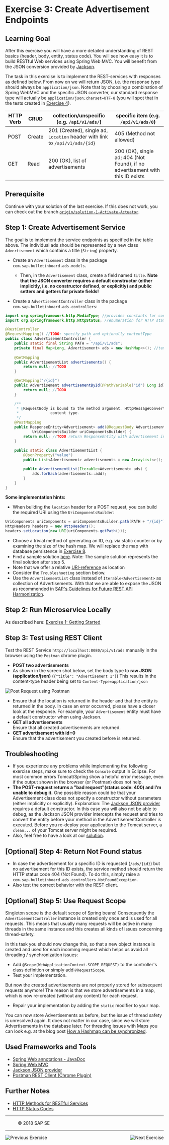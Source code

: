 Exercise 3: Create Advertisement Endpoints
==========================================

## Learning Goal
After this exercise you will have a more detailed understanding of REST basics (header, body, entity, status code). You will see how easy it is to build RESTful Web services using Spring Web MVC. You will benefit from the JSON conversion provided by [Jackson](../Knowledge/JSONConversion.md).

The task in this exercise is to implement the REST-services with responses as defined below. From now on we will return JSON, i.e. the response type should always be `application/json`. Note that by choosing a combination of Spring WebMVC and the specific JSON converter, our standard response type will actually be `application/json;charset=UTF-8`  (you will spot that in the tests created in [Exercise 4](https://github.wdf.sap.corp/cc-java-dev/cc-coursematerial/blob/master/CreateMicroservice/Exercise_4_CreateServiceTests.md)).

| HTTP Verb |  CRUD      | collection/unspecific (e.g. `/api/v1/ads/`)   | specific item (e.g. `/api/v1/ads/0`)|   
| ----------- | ---------- | ------------------------------------ | ------------------------------------- |
| POST        | Create     | 201 (Created), single ad, `Location` header with link to `/api/v1/ads/{id}` | 405 (Method not allowed) |
| GET         | Read       | 200 (OK), list of advertisements | 200 (OK), single ad; 404 (Not Found), if no advertisement with this ID exists |

## Prerequisite
Continue with your solution of the last exercise. If this does not work, you can check out the branch [`origin/solution-1-Activate-Actuator`](https://github.com/ccjavadev/cc-bulletinboard-ads-spring-webmvc/tree/solution-1-Activate-Actuator).

## Step 1: Create Advertisement Service
The goal is to implement the service endpoints as specified in the table above.
The individual ads should be represented by a new class `Advertisement` which contains a title (`String`) property.

- Create an `Advertisement` class in the package `com.sap.bulletinboard.ads.models`.
  - Then, in the `Advertisement` class, create a field named `title`. **Note that the JSON converter requires a default constructor (either implicitly, i.e. no constructor defined, or explicitly) and public setters and getters for private fields!**

- Create a `AdvertisementController` class in the package `com.sap.bulletinboard.ads.controllers`:
```java
import org.springframework.http.MediaType; //provides constants for content types
import org.springframework.http.HttpStatus; //enumeration for HTTP status codes

@RestController
@RequestMapping() //TODO: specify path and optionally contentType 
public class AdvertisementController {
    public static final String PATH = "/api/v1/ads";
    private final Map<Long, Advertisement> ads = new HashMap<>(); //temporary data storage, key represents the ID
    
    @GetMapping
    public AdvertisementList advertisements() {
        return null; //TODO
    }

    @GetMapping("/{id}")
    public Advertisement advertisementById(@PathVariable("id") Long id) {
        return null; //TODO
    }

    /**
     * @RequestBody is bound to the method argument. HttpMessageConverter resolves method argument depending on the
     *              content type.
     */
    @PostMapping
    public ResponseEntity<Advertisement> add(@RequestBody Advertisement advertisement,
            UriComponentsBuilder uriComponentsBuilder) {
        return null; //TODO return ResponseEntity with advertisement in the body, location header and HttpStatus.CREATED status code
    }
    
    public static class AdvertisementList {
        @JsonProperty("value")
        public List<Advertisement> advertisements = new ArrayList<>();

        public AdvertisementList(Iterable<Advertisement> ads) {
            ads.forEach(advertisements::add);
        }
    }    
}
```

**Some implementation hints:**
- When building the `location` header for a POST request, you can build the required URI using the `UriComponentsBuilder`:
```java
UriComponents uriComponents = uriComponentsBuilder.path(PATH + "/{id}").buildAndExpand(id);
HttpHeaders headers = new HttpHeaders();
headers.setLocation(new URI(uriComponents.getPath()));
```
- Choose a trivial method of generating an ID, e.g. via static counter or by examining the size of the hash map. We will replace the map with database persistence in [Exercise 8](https://github.wdf.sap.corp/cc-java-dev/cc-coursematerial/blob/master/ConnectDatabase/Exercise_8_Part1_ConfigurePersistence.md).
- Find a sample solution [here](https://github.com/ccjavadev/cc-bulletinboard-ads-spring-webmvc/blob/solution-3-Create-Ads-Endpoints/src/main/java/com/sap/bulletinboard/ads/controllers/AdvertisementController.java). Note: The sample solution represents the final solution after step 5.
- Note that we offer a relative [URI-reference](https://tools.ietf.org/html/rfc3986#section-4.2) as location
- Consider the `Troubleshooting` section below.
- Use the `AdvertisementList` class instead of `Iterable<Advertisement>` as collection of Advertisements. With that we are able to expose the JSON as recommended in [SAP's Guidelines for Future REST API Harmonization](https://www.sap.com/documents/2017/12/ba1141bf-e37c-0010-82c7-eda71af511fa.html).

## Step 2: Run Microservice Locally
As described here: [Exercise 1: Getting Started](https://github.wdf.sap.corp/cc-java-dev/cc-coursematerial/blob/master/CreateMicroservice/Exercise_1_GettingStarted.md)

## Step 3: Test using REST Client
Test the REST Service `http://localhost:8080/api/v1/ads` manually in the browser using the `Postman` chrome plugin. 
- **POST two advertisements**
- As shown in the screen shot below, set the body type to **raw JSON (application/json)**
(`{"title": "Advertisement 1"}`)
This results in the content-type header being set to `Content-Type=application/json` 

![Post Request using Postman](images/RestClient_PostRequest.png)

- Ensure that the location is returned in the header and that the entity is returned in the body. In case an error occurred, please have a closer look at the response. For example, your `Advertisement` entity must have a default constructor when using Jackson.
- **GET all advertisements**  
Ensure that all created advertisements are returned.
- **GET advertisement with id=0**    
Ensure that the advertisement you created before is returned.

## Troubleshooting
- If you experience any problems while implementing the following exercise steps, make sure to check the `Console` output in Eclipse. For most common errors Tomcat/Spring show a helpful error message, even if the output shown in the browser (or Postman) does not help.
- **The POST-request returns a "bad request"(status code: 400) and I'm unable to debug it.** One possible reason could be that your Advertisement class does not specify a constructor without parameters (either implicitly or explicitly). Explanation: The [Jackson JSON provider](../Knowledge/JSONConversion.md) requires a default constructor. In this case you will also not be able to debug, as the Jackson JSON provider intercepts the request and tries to convert the entity before your method in the AdvertisementController is executed. 
Before you re-deploy your application to the Tomcat server, a `clean...` of your Tomcat server might be required.
- Also, feel free to have a look at our [solution](https://github.com/ccjavadev/cc-bulletinboard-ads-spring-webmvc/tree/solution-3-Create-Ads-Endpoints).

## [Optional] Step 4: Return Not Found status
- In case the advertisement for a specific ID is requested (`/ads/{id}`) but no advertisement for this ID exists, the service method should return the HTTP status code 404 (Not Found). To do this, simply raise a `com.sap.bulletinboard.ads.controllers.NotFoundException`.
- Also test the correct behavior with the REST client.

## [Optional] Step 5: Use Request Scope
Singleton scope is the default scope of Spring beans! Consequently the `AdvertisementController` instance is created only once and is used for all requests. This means that usually many requests will be active in many threads in the same instance and this creates all kinds of issues concerning thread-safety. 

In this task you should now change this, so that a new object instance is created and used for each incoming request which helps us avoid all threading / synchronization issues:
- Add `@Scope(WebApplicationContext.SCOPE_REQUEST)` to the controller's class definition or simply add `@RequestScope`.
- Test your implementation.

But now the created advertisements are not properly stored for subsequent requests anymore! The reason is that we store advertisements in a map, which is now re-created (without any content) for each request.

- Repair your implementation by adding the `static` modifier to your map. 
 
You can now store Advertisements as before, but the issue of thread safety is unresolved again. It does not matter in our case, since we will store Advertisements in the database later. For threading issues with Maps you can look e.g. at the blog post [How a Hashmap can be synchronized](http://stackoverflow.com/questions/1291836/concurrenthashmap-vs-synchronized-hashmap).


## Used Frameworks and Tools
- [Spring Web annotations - JavaDoc](http://docs.spring.io/spring-framework/docs/current/javadoc-api/)
- [Spring Web MVC](http://docs.spring.io/spring/docs/current/spring-framework-reference/html/mvc.html)
- [Jackson JSON provider](../Knowledge/JSONConversion.md)
- [Postman REST Client (Chrome Plugin)](https://chrome.google.com/webstore/detail/postman/fhbjgbiflinjbdggehcddcbncdddomop)

## Further Notes
- [HTTP Methods for RESTful Services](http://www.restapitutorial.com/lessons/httpmethods.html)
- [HTTP Status Codes](http://www.restapitutorial.com/httpstatuscodes.html)


***
<dl>
  <dd>
  <div class="footer">&copy; 2018 SAP SE</div>
  </dd>
</dl>
<hr>
<a href="Exercise_2_HelloWorldResource.md">
  <img align="left" alt="Previous Exercise">
</a>
<a href="Exercise_4_CreateServiceTests.md">
  <img align="right" alt="Next Exercise">
</a>
